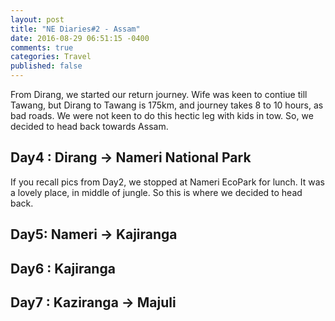 ```yaml
---
layout: post
title: "NE Diaries#2 - Assam"
date: 2016-08-29 06:51:15 -0400
comments: true
categories: Travel
published: false
---
```


From Dirang, we started our return journey. Wife was keen to contiue till Tawang, but Dirang to Tawang is 175km, and journey takes 8 to 10 hours, as bad roads. We were not keen to do this hectic leg with kids in tow. So, we decided to head back towards Assam.

<!--more-->

## Day4 : Dirang -> Nameri National Park

If you recall pics from Day2, we stopped at Nameri EcoPark for lunch. It was a lovely place, in middle of jungle. So this is where we decided to head back. 

## Day5: Nameri -> Kajiranga

## Day6 : Kajiranga

## Day7 : Kaziranga -> Majuli 


